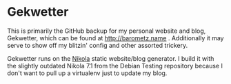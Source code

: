 # Gekwetter

This is primarily the GitHub backup for my personal website and blog,
Gekwetter, which can be found at http://barometz.name .  Additionally it may
serve to show off my blitzin' config and other assorted trickery.

Gekwetter runs on the [Nikola](http://getnikola.com/) static website/blog
generator.  I build it with the slightly outdated Nikola 7.1 from the Debian
Testing repository because I don't want to pull up a virtualenv just to update
my blog.

